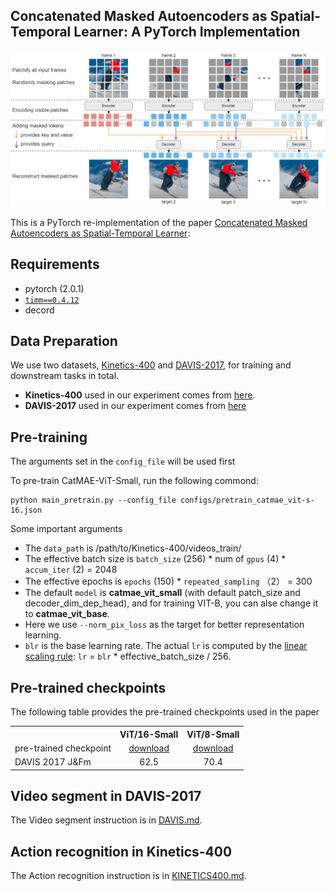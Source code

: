 ## Concatenated Masked Autoencoders as Spatial-Temporal Learner: A PyTorch Implementation

<p align="center">
<img src="https://github.com/minhoooo1/CatMAE/blob/master/figures/arch.png" width="800">
</p>

This is a PyTorch re-implementation of the paper [Concatenated Masked Autoencoders as Spatial-Temporal Learner](https://arxiv.org/abs/2311.00961):


##  Requirements
- pytorch (2.0.1)
- [`timm==0.4.12`](https://github.com/rwightman/pytorch-image-models)
- decord


## Data Preparation
We use two datasets, [Kinetics-400](https://deepmind.com/research/open-source/kinetics) and [DAVIS-2017](https://davischallenge.org/davis2017/code.html), for training and downstream tasks in total.

- **Kinetics-400** used in our experiment comes from [here](https://opendatalab.com/Kinetics-400).
- **DAVIS-2017** used in our experiment comes from [here](https://data.vision.ee.ethz.ch/csergi/share/davis/DAVIS-2017-trainval-480p.zip)

## Pre-training

The arguments set in the `config_file` will be used first

To pre-train CatMAE-ViT-Small, run the following commond:

```
python main_pretrain.py --config_file configs/pretrain_catmae_vit-s-16.json
```

Some important arguments
- The `data_path` is /path/to/Kinetics-400/videos_train/
- The effective batch size is `batch_size` (256) * num of `gpus` (4) * `accum_iter` (2) = 2048
- The effective epochs is `epochs` (150) * `repeated_sampling` （2） = 300
- The default `model` is **catmae_vit_small** (with default patch_size and decoder_dim_dep_head), and for training VIT-B, you can alse change it to **catmae_vit_base**.
- Here we use `--norm_pix_loss` as the target for better representation learning.
- `blr` is the base learning rate. The actual `lr` is computed by the [linear scaling rule](https://arxiv.org/abs/1706.02677): `lr` = `blr` * effective_batch_size / 256. 


## Pre-trained checkpoints
The following table provides the pre-trained checkpoints used in the paper
<table><tbody>
<!-- START TABLE -->
<!-- TABLE HEADER -->
<th valign="bottom"></th>
<th valign="bottom">ViT/16-Small</th>
<th valign="bottom">ViT/8-Small</th>
<!-- TABLE BODY -->
<tr><td align="left">pre-trained checkpoint</td>
<td align="center"><a href="https://drive.google.com/file/d/1xWrpSxZy6d3r_XnsZmXvqM1XUReJ7v97/view?usp=drive_link">download</a></td>
<td align="center"><a href="https://drive.google.com/file/d/1ksYZJPa2pZ-NYWjYKLh05-bt_A40Rhm7/view?usp=drive_link">download</a></td>
</tr>
<tr><td align="left">DAVIS 2017 J&Fm</td>
<td align="center">62.5</td>
<td align="center">70.4</td>
</tr>

</tbody></table>


## Video segment in DAVIS-2017

The Video segment instruction is in [DAVIS.md](downstream/davis2017-seg/DAVIS.md).

## Action recognition in Kinetics-400

The Action recognition instruction is in [KINETICS400.md](downstream/kinetics-400-action-recognition/KINETICS400.md).